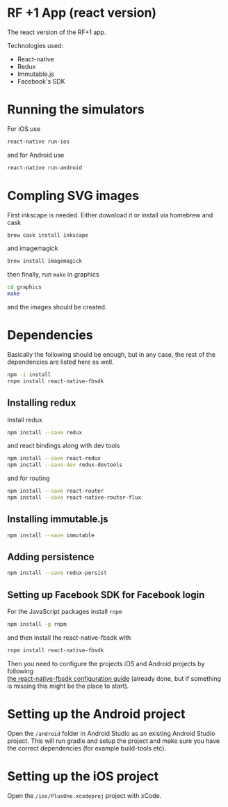 # RF +1 App (react version)
The react version of the RF+1 app.

Technologies used:

* React-native
* Redux
* Immutable.js
* Facebook's SDK


# Running the simulators
For iOS use

```bash
react-native run-ios
```

and for Android use

```bash
react-native run-android
```

# Compling SVG images

First inkscape is needed. Either download it or install via homebrew and cask

```bash
brew cask install inkscape
```

and imagemagick

```bash
brew install imagemagick
```

then finally, run `make` in graphics

```bash
cd graphics
make
```

and the images should be created.

# Dependencies

Basically the following should be enough, but in any case, the rest of the dependencies are listed here as well.

```bash
npm -i install
rnpm install react-native-fbsdk
```

## Installing redux
Install redux

```bash
npm install --save redux
```

and react bindings along with dev tools

```bash
npm install --save react-redux
npm install --save-dev redux-devtools
```

and for routing

```bash
npm install --save react-router
npm install --save react-native-router-flux
```

## Installing immutable.js
```bash
npm install --save immutable
```


## Adding persistence
```bash
npm install --save redux-persist
```

## Setting up Facebook SDK for Facebook login
For the JavaScript packages install `rnpm`

```bash
npm install -g rnpm
```

and then install the react-native-fbsdk with

```bash
rnpm install react-native-fbsdk
```

Then you need to configure the projects iOS and Android projects by following  
[the react-native-fbsdk configuration guide](https://github.com/facebook/react-native-fbsdk) (already done, but if something is missing this might be the place to start).


# Setting up the Android project
Open the `/android` folder in Android Studio as an existing Android Studio project. This will run gradle and setup the project and make sure you have the correct dependencies (for example build-tools etc).


# Setting up the iOS project
Open the `/ios/PlusOne.xcodeproj` project with xCode.
